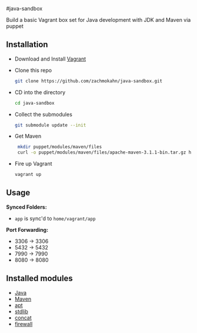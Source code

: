 #java-sandbox

Build a basic Vagrant box set for Java development with JDK and Maven via puppet

## Installation
* Download and Install [Vagrant](http://www.vagrantup.com/)
* Clone this repo

  ```bash
  git clone https://github.com/zachmokahn/java-sandbox.git
  ```

* CD into the directory

  ```bash
  cd java-sandbox
  ```

* Collect the submodules

  ```bash
  git submodule update --init
  ```

* Get Maven

  ```bash
   mkdir puppet/modules/maven/files
   curl -o puppet/modules/maven/files/apache-maven-3.1.1-bin.tar.gz http://www.trieuvan.com/apache/maven/maven-3/3.1.1/binaries/apache-maven-3.1.1-bin.tar.gz
  ```
* Fire up Vagrant

  ```bash
  vagrant up
  ```

## Usage
__Synced Folders:__
*  `app` is sync'd to `home/vagrant/app`

__Port Forwarding:__
* 3306 -> 3306
* 5432 -> 5432
* 7990 -> 7990
* 8080 -> 8080

## Installed modules
* [Java](https://github.com/puppetlabs/puppetlabs-java)
* [Maven](https://github.com/7terminals/puppet-maven)
* [apt](https://github.com/puppetlabs/puppetlabs-apt)
* [stdlib](https://github.com/puppetlabs/puppetlabs-stdlib)
* [concat](https://github.com/ripienaar/puppet-concat)
* [firewall](https://github.com/puppetlabs/puppetlabs-firewall)

